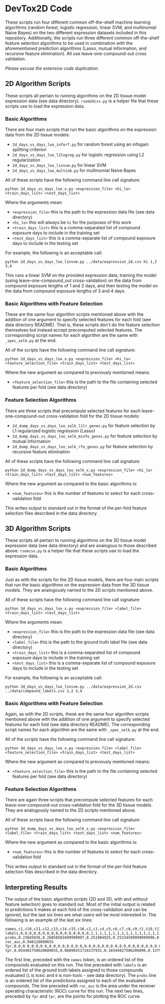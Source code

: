 # DevTox2D Code
These scripts run four different common off-the-shelf machine learning algorithms (random forest, logistic regression, linear SVM, and multinomial Naive Bayes) on the two different expression datasets included in this repository. Additionally, the scripts run three different common off-the-shelf feature selection algorithms to be used in combination with the aforementioned prediction algorithms (Lasso, mutual information, and recursive feature elimination). All use leave-one-compound-out cross validation.

*Please excuse the extensive code duplication.*

## 2D Algorithm Scripts
These scripts all pertain to running algorithms on the 2D tissue model expression data (see data directory). `rsem2dcsv.py` is a helper file that these scripts use to load the expression data.

### Basic Algorithms
There are four main scripts that run the basic algorithms on the expression data from the 2D tissue models:

- `2d_days_vs_days_loo_inforf.py` for random forest using an infogain splitting criterion
- `2d_days_vs_days_loo_l2logreg.py` for logistic regression using L2 regularization
- `2d_days_vs_days_loo_linsvm.py` for linear SVM
- `2d_days_vs_days_loo_multinb.py` for multinomial Naive Bayes

All of these scripts have the following command line call signature:
```
python 2d_days_vs_days_loo_x.py <expression_file> <hi_lo> <train_days_list> <test_days_list>
```

Where the arguments mean:

- `<expression_file>` this is the path to the expression data file (see data directory)
- `<hi_lo>` this will always be `hi` for the purposes of this work
- `<train_days_list>` this is a comma-separated list of compound exposure days to include in the training set
- `<test_days_list>` this is a comma-separate list of compound exposure days to include in the testing set

For example, the following is an acceptable call:
```
python 2d_days_vs_days_loo_linsvm.py ../data/expression_2d.csv hi 1,2 3,4
```
This runs a linear SVM on the provided expression data, training the model (using leave-one-compound_out cross-validation) on the data from compound exposure lengths of 1 and 2 days, and then testing the model on the data from compound exposure lengths of 3 and 4 days.

### Basic Algorithms with Feature Selection
These are the same four algorithm scripts mentioned above with the addition of one argument to specify selected features for each fold (see data directory README). That is, these scripts don't do the feature selection themselves but instead accept precomputed selected features. The corresponding script names for each algorithm are the same with `_spec_selk.py` at the end.

All of the scripts have the following command line call signature:
```
python 2d_days_vs_days_loo_x.py <expression_file> <hi_lo> <feature_selection_file> <train_days_list> <test_days_list>
```

Where the new argument as compared to previously mentioned means:

- `<feature_selection_file>` this is the path to the file containing selected features per fold (see data directory)

### Feature Selection Algorithms
There are three scripts that precompute selected features for each leave-one-compound-out cross-validation fold for the 2D tissue models:

- `2d_dump_days_vs_days_loo_selk_l1lr_genes.py` for feature selection by L1 regularized logistic regression (Lasso)
- `2d_dump_days_vs_days_loo_selk_minfo_genes.py` for feature selection by mutual information
- `2d_dump_days_vs_days_loo_selk_rfe_genes.py` for feature selection by recursive feature elimination

All of these scripts have the following command line call signature:
```
python 2d_dump_days_vs_days_loo_selk_x.py <expression_file> <hi_lo> <train_days_list> <test_days_list> <num_features>
```

Where the new argument as compared to the basic algorithms is:

- `<num_features>` this is the number of features to select for each cross-validation fold

This writes output to standard out in the format of the per-fold feature selection files described in the data directory.

## 3D Algorithm Scripts
These scripts all pertain to running algorithms on the 3D tissue model expression data (see data directory) and are analogous to those described above. `rsemcsv.py` is a helper file that these scripts use to load the expression data.

### Basic Algorithms
Just as with the scripts for the 2D tissue models, there are four main scripts that run the basic algorithms on the expression data from the 3D tissue models. They are analogously named to the 2D scripts mentioned above.

All of these scripts have the following command line call signature:
```
python 3d_days_vs_days_loo_x.py <expression_file> <label_file> <train_days_list> <test_days_list>
```

Where the arguments mean:

- `<expression_file>` this is the path to the expression data file (see data directory)
- `<label_file>` this is the path to the ground truth label file (see data directory)
- `<train_days_list>` this is a comma-separated list of compound exposure days to include in the training set
- `<test_days_list>` this is a comma-separate list of compound exposure days to include in the testing set

For example, the following is an acceptable call:
```
python 3d_days_vs_days_loo_linsvm.py ../data/expression_2d.csv ../data/compound_labels.csv 1,2 3,4
```

### Basic Algorithms with Feature Selection
Again, as with the 2D scripts, these are the same four algorithm scripts mentioned above with the addition of one argument to specify selected features for each fold (see data directory README). The corresponding script names for each algorithm are the same with `_spec_selk.py` at the end.

All of the scripts have the following command line call signature:
```
python 3d_days_vs_days_loo_x.py <expression_file> <label_file> <feature_selection_file> <train_days_list> <test_days_list>
```

Where the new argument as compared to previously mentioned means:

- `<feature_selection_file>` this is the path to the file containing selected features per fold (see data directory)

### Feature Selection Algorithms
There are again three scripts that precompute selected features for each leave-one-compound-out cross-validation fold for the 3D tissue models. They are analogously named to the 2D scripts mentioned above.

All of these scripts have the following command line call signature:
```
python 3d_dump_days_vs_days_loo_selk_x.py <expression_file> <label_file> <train_days_list> <test_days_list> <num_features>
```

Where the new argument as compared to the basic algorithms is:

- `<num_features>` this is the number of features to select for each cross-validation fold

This writes output to standard out in the format of the per-fold feature selection files described in the data directory.


## Interpreting Results
The output of the basic algorithm scripts (2D and 3D, with and without feature selection) goes to standard out. Most of the initial output is related to predictions it makes at each fold of the cross-validation and can be ignored, but the last six lines are what users will be most interested in. The following is an example of the last six lines:
```
names,c1,c10,c11,c12,c13,c14,c15,c16,c2,c3,c4,c5,c6,c7,c8,c9,t1,t10,t11,t12,t13,t14,t15,t16,t17,t18,t19,t2,t20,t21,t22,t23,t24,t25,t26,t27,t28,t29,t3,t4,t5,t6,t7,t8,t9
labels,0,0,0,0,0,0,0,0,0,0,0,0,0,0,0,0,1,1,1,1,1,1,1,1,1,1,1,1,1,1,1,1,1,1,1,1,1,1,1,1,1,1,1,1,1
probs,0.23845936,0.26858503499999997,0.251904925,0.25334599999999996,0.278041985,0.26454119,0.29203269,0.13654180500000002,0.27924107,0.266782295,0.27807214,0.274647705,0.25870083499999996,0.27286039,0.22477296000000002,0.208364145,0.34777154,0.35932388000000004,0.940855075,0.40583777,0.981909725,0.69449302,0.40744813,0.763810085,0.635872475,0.39468391999999997,0.42160222,0.382942375,0.54726562,0.7180346049999999,0.673649055,0.413621125,0.38959647,0.300465065,0.16024388,0.69644762,0.39185128999999996,0.40880605999999997,0.38936804,0.5297229450000001,0.2572208,0.358483785,0.37664295999999997,0.37922653,0.36822489
roc_auc,0.946120689655
fpr,0.0,0.0,0.0,0.0,0.0,0.0,0.0,0.0,0.0,0.0,0.0,0.0,0.0,0.0,0.0,0.0,0.0,0.0,0.0,0.0,0.0,0.0,0.0,0.0,0.0,0.0,0.0,0.0625,0.125,0.1875,0.25,0.3125,0.375,0.4375,0.5,0.5625,0.625,0.625,0.6875,0.75,0.8125,0.875,0.9375,0.9375,1.0
tpr,0.034482758620689655,0.06896551724137931,0.10344827586206896,0.13793103448275862,0.1724137931034483,0.20689655172413793,0.2413793103448276,0.27586206896551724,0.3103448275862069,0.3448275862068966,0.3793103448275862,0.41379310344827586,0.4482758620689655,0.4827586206896552,0.5172413793103449,0.5517241379310345,0.5862068965517241,0.6206896551724138,0.6551724137931034,0.6896551724137931,0.7241379310344828,0.7586206896551724,0.7931034482758621,0.8275862068965517,0.8620689655172413,0.896551724137931,0.9310344827586207,0.9310344827586207,0.9310344827586207,0.9310344827586207,0.9310344827586207,0.9310344827586207,0.9310344827586207,0.9310344827586207,0.9310344827586207,0.9310344827586207,0.9310344827586207,0.9655172413793104,0.9655172413793104,0.9655172413793104,0.9655172413793104,0.9655172413793104,0.9655172413793104,1.0,1.0
```
The first line, preceded with the `names` token, is an ordered list of the compounds evaluated on this run. The line preceded with `labels` is an ordered list of the ground truth labels assigned to those compounds evaluated (`1` is toxic and `0` is non-toxic - see data directory). The `probs` line is an ordered list of the predictions assigned to each of the evaluated compounds. The line preceded with `roc_auc` is the area under the receiver operating characteristic (ROC) curve for this run. The next two lines, preceded by `fpr` and `tpr`, are the points for plotting the ROC curve.